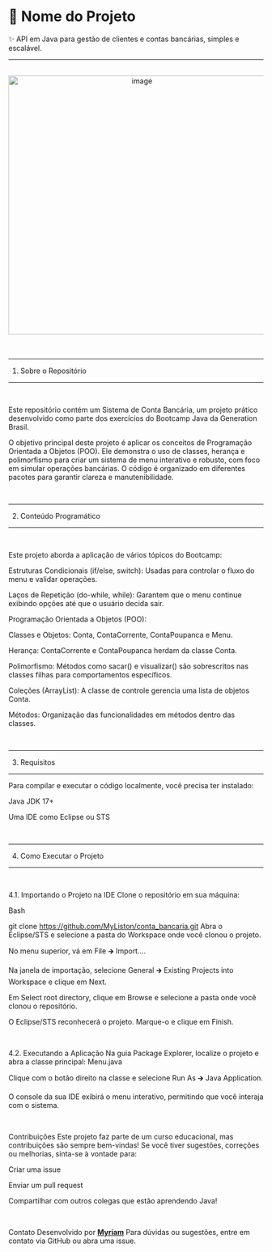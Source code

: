 # 📌 Nome do Projeto

✨ API em Java para gestão de clientes e contas bancárias, simples e
escalável.

------------------------------------------------------------------------

<br />

<div align="center">
<img width="512" height="512" alt="image" src="https://github.com/user-attachments/assets/81a22091-e1c2-4d4d-b022-cae26cc700f7" title="source: imgur.com" width="35%"/>
</div>
<br />

<br />

------------------------------------------------------------------------

1. Sobre o Repositório
   
------------------------------------------------------------------------

<br />

Este repositório contém um Sistema de Conta Bancária, um projeto prático desenvolvido como parte dos exercícios do Bootcamp Java da Generation Brasil.

O objetivo principal deste projeto é aplicar os conceitos de Programação Orientada a Objetos (POO). Ele demonstra o uso de classes, herança e polimorfismo para criar um sistema de menu interativo e robusto, com foco em simular operações bancárias. O código é organizado em diferentes pacotes para garantir clareza e manutenibilidade.

<br />

------------------------------------------------------------------------

2. Conteúdo Programático

------------------------------------------------------------------------

<br />

Este projeto aborda a aplicação de vários tópicos do Bootcamp:

Estruturas Condicionais (if/else, switch): Usadas para controlar o fluxo do menu e validar operações.

Laços de Repetição (do-while, while): Garantem que o menu continue exibindo opções até que o usuário decida sair.

Programação Orientada a Objetos (POO):

Classes e Objetos: Conta, ContaCorrente, ContaPoupanca e Menu.

Herança: ContaCorrente e ContaPoupanca herdam da classe Conta.

Polimorfismo: Métodos como sacar() e visualizar() são sobrescritos nas classes filhas para comportamentos específicos.

Coleções (ArrayList): A classe de controle gerencia uma lista de objetos Conta.

Métodos: Organização das funcionalidades em métodos dentro das classes.

<br />

------------------------------------------------------------------------

3. Requisitos
   
------------------------------------------------------------------------

Para compilar e executar o código localmente, você precisa ter instalado:

Java JDK 17+

Uma IDE como Eclipse ou STS

<br />

------------------------------------------------------------------------

4. Como Executar o Projeto

------------------------------------------------------------------------

<br />

4.1. Importando o Projeto na IDE
Clone o repositório em sua máquina:

Bash

git clone https://github.com/MyListon/conta_bancaria.git
Abra o Eclipse/STS e selecione a pasta do Workspace onde você clonou o projeto.

No menu superior, vá em File 🡲 Import....

Na janela de importação, selecione General 🡲 Existing Projects into Workspace e clique em Next.

Em Select root directory, clique em Browse e selecione a pasta onde você clonou o repositório.

O Eclipse/STS reconhecerá o projeto. Marque-o e clique em Finish.

<br />

4.2. Executando a Aplicação
Na guia Package Explorer, localize o projeto e abra a classe principal: Menu.java

Clique com o botão direito na classe e selecione Run As 🡲 Java Application.

O console da sua IDE exibirá o menu interativo, permitindo que você interaja com o sistema.

<br />

Contribuições
Este projeto faz parte de um curso educacional, mas contribuições são sempre bem-vindas! Se você tiver sugestões, correções ou melhorias, sinta-se à vontade para:

Criar uma issue

Enviar um pull request

Compartilhar com outros colegas que estão aprendendo Java!

<br />

Contato
Desenvolvido por [**Myriam**](https://github.com/MyListon)
Para dúvidas ou sugestões, entre em contato via GitHub ou abra uma issue.
